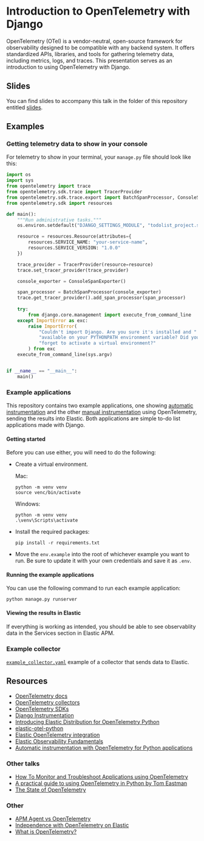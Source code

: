 # Introduction to OpenTelemetry with Django
OpenTelemetry (OTel) is a vendor-neutral, open-source framework for observability designed to be compatible with any backend system. It offers standardized APIs, libraries, and tools for gathering telemetry data, including metrics, logs, and traces. This presentation serves as an introduction to using OpenTelemetry with Django.

## Slides
You can find slides to accompany this talk in the folder of this repository entitled [slides](https://github.com/JessicaGarson/Introduction-to-OpenTelemetry-with-Django/tree/main/slides).

## Examples
###  Getting telemetry data to show in your console
For telemetry to show in your terminal, your `manage.py` file should look like this:

```python
import os
import sys
from opentelemetry import trace
from opentelemetry.sdk.trace import TracerProvider
from opentelemetry.sdk.trace.export import BatchSpanProcessor, ConsoleSpanExporter
from opentelemetry.sdk import resources

def main():
    """Run administrative tasks."""
    os.environ.setdefault("DJANGO_SETTINGS_MODULE", "todolist_project.settings")

    resource = resources.Resource(attributes={
        resources.SERVICE_NAME: "your-service-name",
        resources.SERVICE_VERSION: "1.0.0"
    })

    trace_provider = TracerProvider(resource=resource)
    trace.set_tracer_provider(trace_provider)

    console_exporter = ConsoleSpanExporter()

    span_processor = BatchSpanProcessor(console_exporter)
    trace.get_tracer_provider().add_span_processor(span_processor)
    
    try:
        from django.core.management import execute_from_command_line
    except ImportError as exc:
        raise ImportError(
            "Couldn't import Django. Are you sure it's installed and "
            "available on your PYTHONPATH environment variable? Did you "
            "forget to activate a virtual environment?"
        ) from exc
    execute_from_command_line(sys.argv)


if __name__ == "__main__":
    main()
```

### Example applications
This repository contains two example applications, one showing [automatic instrumentation](https://github.com/JessicaGarson/Introduction-to-OpenTelemetry-with-Django/tree/main/automatic-instrumentation/todolist_project) and the other [manual instrumentation](https://github.com/JessicaGarson/Introduction-to-OpenTelemetry-with-Django/tree/main/manual-instrumentation/todolist_project) using OpenTelemetry, sending the results into Elastic. Both applications are simple to-do list applications made with Django.

#### Getting started
Before you can use either, you will need to do the following:

- Create a virtual environment.

  Mac:
  
  ```
  python -m venv venv
  source venc/bin/activate
  ```

  Windows:

  ```
  python -m venv venv
  .\venv\Scripts\activate
  ```

- Install the required packages:

  ``` 
  pip install -r requirements.txt
  ```

- Move the `env.example` into the root of whichever example you want to run. Be sure to update it with your own credentials and save it as `.env`. 

#### Running the example applications

You can use the following command to run each example application:

```
python manage.py runserver
```

#### Viewing the results in Elastic
If everything is working as intended, you should be able to see observablity data in the Services section in Elastic APM.

### Example collector
[`example_collector.yaml`](example_collector.yaml) example of a collector that sends data to Elastic.


## Resources 
- [OpenTelemetry docs](https://opentelemetry.io/)
- [OpenTelemetry collectors](https://opentelemetry.io/docs/collector/) 
- [OpenTelemetry SDKs](https://opentelemetry.io/docs/languages/)
- [Django Instrumentation](https://opentelemetry-python.readthedocs.io/en/latest/examples/django/README.html)
- [Introducing Elastic Distribution for OpenTelemetry Python](https://www.elastic.co/observability-labs/blog/elastic-opentelemetry-distribution-python)
- [elastic-otel-python](https://github.com/elastic/elastic-otel-python)
- [Elastic OpenTelemetry integration](https://www.elastic.co/guide/en/observability/current/apm-open-telemetry.html)
- [Elastic Observability Fundamentals](https://www.elastic.co/training/observability-fundamentals)
- [Automatic instrumentation with OpenTelemetry for Python applications](https://www.elastic.co/observability-labs/blog/auto-instrumentation-python-applications-opentelemetry)

### Other talks
- [How To Monitor and Troubleshoot Applications using OpenTelemetry](https://www.youtube.com/watch?v=oTzIieqwMW0)
- [A practical guide to using OpenTelemetry in Python by Tom Eastman](https://www.youtube.com/watch?v=R8BYnL-Yp1w)
- [The State of OpenTelemetry](https://xeraa.net/talks/on-the-bleeding-edge-of-open-telemetry/)

### Other
- [APM Agent vs OpenTelemetry](https://discuss.elastic.co/t/elastic-apm-agent-vs-opentelemetry-client/332903)
- [Independence with OpenTelemetry on Elastic](https://www.elastic.co/blog/opentelemetry-observability)
- [What is OpenTelemetry?](https://www.codingblocks.net/podcast/what-is-opentelemetry/#more-40442)
